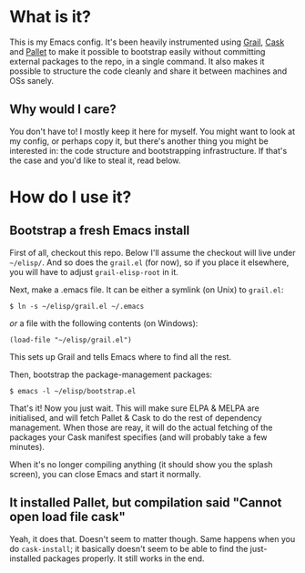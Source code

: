 What is it?
===========

This is my Emacs config. It's been heavily instrumented using
[Grail](https://github.com/codermattie/Grail),
[Cask](https://github.com/rejeep/cask.el) and
[Pallet](https://github.com/rdallasgray/pallet) 
to make it possible to bootstrap easily without committing external
packages to the repo, in a single command. It also makes it possible
to structure the code cleanly and share it between machines and OSs
sanely.

Why would I care?
-----------------

You don't have to! I mostly keep it here for myself. You might want to
look at my config, or perhaps copy it, but there's another thing you
might be interested in: the code structure and bootstrapping
infrastructure. If that's the case and you'd like to steal it, read
below.

How do I use it?
================

Bootstrap a fresh Emacs install
--------------------------------------

First of all, checkout this repo. Below I'll assume the checkout will
live under `~/elisp/`. And so does the `grail.el` (for now), so if you
place it elsewhere, you will have to adjust `grail-elisp-root` in it.

Next, make a .emacs file. It can be either a symlink (on Unix) to `grail.el`:

    $ ln -s ~/elisp/grail.el ~/.emacs

*or* a file with the following contents (on Windows):

    (load-file "~/elisp/grail.el")

This sets up Grail and tells Emacs where to find all the rest.

Then, bootstrap the package-management packages:

    $ emacs -l ~/elisp/bootstrap.el

That's it! Now you just wait. This will make sure ELPA & MELPA are
initialised, and will fetch Pallet & Cask to do the rest of dependency
management. When those are reay, it will do the actual fetching of the
packages your Cask manifest specifies (and will probably take a few
minutes). 

When it's no longer compiling anything (it should show you
the splash screen), you can close Emacs and start it normally.

It installed Pallet, but compilation said "Cannot open load file cask"
---------------------------------------------------------------------

Yeah, it does that. Doesn't seem to matter though. Same happens when
you do `cask-install`; it basically doesn't seem to be able to find
the just-installed packages properly. It still works in the end.